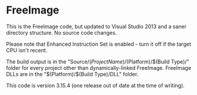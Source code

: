 FreeImage
=========

This is the FreeImage code, but updated to Visual Studio 2013 and a saner directory structure. No source code changes.

Please note that Enhanced Instruction Set is enabled - turn it off if the target CPU isn't recent.

The build output is in the "Source/$(ProjectName)/$(Platform)/$(Build Type)/" folder for every project other than dynamically-linked FreeImage. FreeImage DLLs are in the "$(Platform)/$(Build Type)/DLL" folder.

This code is version 3.15.4 (one release out of date at the time of writing).
